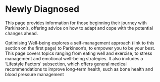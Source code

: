 # Newly Diagnosed

This page provides information for those beginning their journey with Parkinson’s, offering advice on how to adapt and cope with the potential changes ahead.

Optimising Well-being explores a self-management approach (link to this section on the first page) to Parkinson’s, to empower you to be your best. This page covers topics ranging from eating well and exercise, to stress management and emotional well-being strategies. It also includes a ‘Lifestyle Factors’ subsection, which offers general medical recommendations to improve long-term health, such as bone health and blood pressure management
